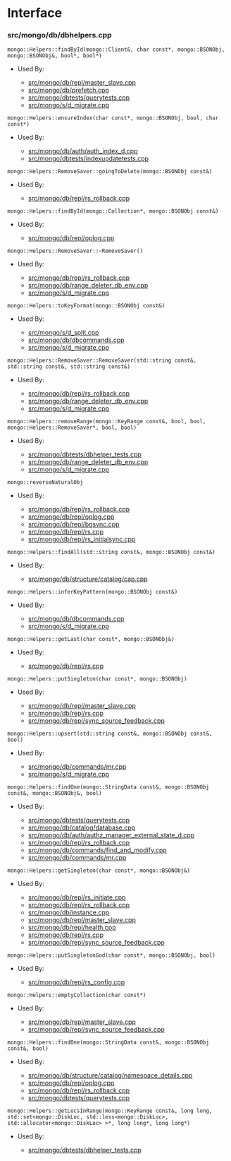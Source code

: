 
# Interface

### src/mongo/db/dbhelpers.cpp

<div></div>

    mongo::Helpers::findById(mongo::Client&, char const*, mongo::BSONObj, mongo::BSONObj&, bool*, bool*)

- Used By:

    - [src/mongo/db/repl/master\_slave.cpp](../../../replication)
    - [src/mongo/db/prefetch.cpp](../../../page\_fault\_utilities)
    - [src/mongo/dbtests/querytests.cpp](../../../unit\_tests)
    - [src/mongo/s/d\_migrate.cpp](../../../sharding)

<div></div>

    mongo::Helpers::ensureIndex(char const*, mongo::BSONObj, bool, char const*)

- Used By:

    - [src/mongo/db/auth/auth\_index\_d.cpp](../../../authorization)
    - [src/mongo/dbtests/indexupdatetests.cpp](../../../unit\_tests)

<div></div>

    mongo::Helpers::RemoveSaver::goingToDelete(mongo::BSONObj const&)

- Used By:

    - [src/mongo/db/repl/rs\_rollback.cpp](../../../replication)

<div></div>

    mongo::Helpers::findById(mongo::Collection*, mongo::BSONObj const&)

- Used By:

    - [src/mongo/db/repl/oplog.cpp](../../../replication)

<div></div>

    mongo::Helpers::RemoveSaver::~RemoveSaver()

- Used By:

    - [src/mongo/db/repl/rs\_rollback.cpp](../../../replication)
    - [src/mongo/db/range\_deleter\_db\_env.cpp](../../../sharding)
    - [src/mongo/s/d\_migrate.cpp](../../../sharding)

<div></div>

    mongo::Helpers::toKeyFormat(mongo::BSONObj const&)

- Used By:

    - [src/mongo/s/d\_split.cpp](../../../sharding)
    - [src/mongo/db/dbcommands.cpp](../../../database\_commands)
    - [src/mongo/s/d\_migrate.cpp](../../../sharding)

<div></div>

    mongo::Helpers::RemoveSaver::RemoveSaver(std::string const&, std::string const&, std::string const&)

- Used By:

    - [src/mongo/db/repl/rs\_rollback.cpp](../../../replication)
    - [src/mongo/db/range\_deleter\_db\_env.cpp](../../../sharding)
    - [src/mongo/s/d\_migrate.cpp](../../../sharding)

<div></div>

    mongo::Helpers::removeRange(mongo::KeyRange const&, bool, bool, mongo::Helpers::RemoveSaver*, bool, bool)

- Used By:

    - [src/mongo/dbtests/dbhelper\_tests.cpp](../../../unit\_tests)
    - [src/mongo/db/range\_deleter\_db\_env.cpp](../../../sharding)
    - [src/mongo/s/d\_migrate.cpp](../../../sharding)

<div></div>

    mongo::reverseNaturalObj

- Used By:

    - [src/mongo/db/repl/rs\_rollback.cpp](../../../replication)
    - [src/mongo/db/repl/oplog.cpp](../../../replication)
    - [src/mongo/db/repl/bgsync.cpp](../../../replication)
    - [src/mongo/db/repl/rs.cpp](../../../replication)
    - [src/mongo/db/repl/rs\_initialsync.cpp](../../../replication)

<div></div>

    mongo::Helpers::findAll(std::string const&, mongo::BSONObj const&)

- Used By:

    - [src/mongo/db/structure/catalog/cap.cpp](../../../storage\_layer\_structure)

<div></div>

    mongo::Helpers::inferKeyPattern(mongo::BSONObj const&)

- Used By:

    - [src/mongo/db/dbcommands.cpp](../../../database\_commands)
    - [src/mongo/s/d\_migrate.cpp](../../../sharding)

<div></div>

    mongo::Helpers::getLast(char const*, mongo::BSONObj&)

- Used By:

    - [src/mongo/db/repl/rs.cpp](../../../replication)

<div></div>

    mongo::Helpers::putSingleton(char const*, mongo::BSONObj)

- Used By:

    - [src/mongo/db/repl/master\_slave.cpp](../../../replication)
    - [src/mongo/db/repl/rs.cpp](../../../replication)
    - [src/mongo/db/repl/sync\_source\_feedback.cpp](../../../replication)

<div></div>

    mongo::Helpers::upsert(std::string const&, mongo::BSONObj const&, bool)

- Used By:

    - [src/mongo/db/commands/mr.cpp](../../../database\_commands)
    - [src/mongo/s/d\_migrate.cpp](../../../sharding)

<div></div>

    mongo::Helpers::findOne(mongo::StringData const&, mongo::BSONObj const&, mongo::BSONObj&, bool)

- Used By:

    - [src/mongo/dbtests/querytests.cpp](../../../unit\_tests)
    - [src/mongo/db/catalog/database.cpp](../../../storage\_layer\_structure)
    - [src/mongo/db/auth/authz\_manager\_external\_state\_d.cpp](../../../authorization)
    - [src/mongo/db/repl/rs\_rollback.cpp](../../../replication)
    - [src/mongo/db/commands/find\_and\_modify.cpp](../../../database\_commands)
    - [src/mongo/db/commands/mr.cpp](../../../database\_commands)

<div></div>

    mongo::Helpers::getSingleton(char const*, mongo::BSONObj&)

- Used By:

    - [src/mongo/db/repl/rs\_initiate.cpp](../../../replication)
    - [src/mongo/db/repl/rs\_rollback.cpp](../../../replication)
    - [src/mongo/db/instance.cpp](../../../storage\_layer\_structure)
    - [src/mongo/db/repl/master\_slave.cpp](../../../replication)
    - [src/mongo/db/repl/health.cpp](../../../replication)
    - [src/mongo/db/repl/rs.cpp](../../../replication)
    - [src/mongo/db/repl/sync\_source\_feedback.cpp](../../../replication)

<div></div>

    mongo::Helpers::putSingletonGod(char const*, mongo::BSONObj, bool)

- Used By:

    - [src/mongo/db/repl/rs\_config.cpp](../../../replication)

<div></div>

    mongo::Helpers::emptyCollection(char const*)

- Used By:

    - [src/mongo/db/repl/master\_slave.cpp](../../../replication)
    - [src/mongo/db/repl/sync\_source\_feedback.cpp](../../../replication)

<div></div>

    mongo::Helpers::findOne(mongo::StringData const&, mongo::BSONObj const&, bool)

- Used By:

    - [src/mongo/db/structure/catalog/namespace\_details.cpp](../../../storage\_layer\_structure)
    - [src/mongo/db/repl/oplog.cpp](../../../replication)
    - [src/mongo/db/repl/rs\_rollback.cpp](../../../replication)
    - [src/mongo/dbtests/querytests.cpp](../../../unit\_tests)

<div></div>

    mongo::Helpers::getLocsInRange(mongo::KeyRange const&, long long, std::set<mongo::DiskLoc, std::less<mongo::DiskLoc>, std::allocator<mongo::DiskLoc> >*, long long*, long long*)

- Used By:

    - [src/mongo/dbtests/dbhelper\_tests.cpp](../../../unit\_tests)
